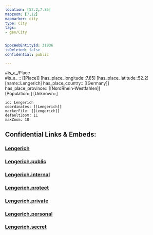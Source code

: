 ```yaml
---
location: [52.2,7.85] 
mapzoom: [7,12] 
mapmarker: city 
type: City
tags:
- geo/City


SpocWebEntityId: 31936
isDeleted: false
confidential: public

---
```

#is_a_/Place  
#is_a_ :: [[Place]] 
[has_place_longitude::7.85] 
[has_place_latitude::52.2] 
[name::Lengerich] 
has_place_country:: [[Germany]]  
has_place_province:: [[NordRhein-Westfahlen]]  
[Population::] 
[Unknown::] 


```leaflet
id: Lengerich
coordinates: [[Lengerich]] 
markerFile: [[Lengerich]] 
defaultZoom: 11 
maxZoom: 18
```


## Confidential Links & Embeds: 

### [Lengerich](/_Standards/Earth/Continent/Europe/Europe~Central/Germany/Germany~West/Nordrhein-Westfalen/counties~NW/Steinfurt/cities~Steinfurt/Lengerich.md) 

### [Lengerich.public](/_public/Earth/Continent/Europe/Europe~Central/Germany/Germany~West/Nordrhein-Westfalen/counties~NW/Steinfurt/cities~Steinfurt/Lengerich.public.md) 

### [Lengerich.internal](/_internal/Earth/Continent/Europe/Europe~Central/Germany/Germany~West/Nordrhein-Westfalen/counties~NW/Steinfurt/cities~Steinfurt/Lengerich.internal.md) 

### [Lengerich.protect](/_protect/Earth/Continent/Europe/Europe~Central/Germany/Germany~West/Nordrhein-Westfalen/counties~NW/Steinfurt/cities~Steinfurt/Lengerich.protect.md) 

### [Lengerich.private](/_private/Earth/Continent/Europe/Europe~Central/Germany/Germany~West/Nordrhein-Westfalen/counties~NW/Steinfurt/cities~Steinfurt/Lengerich.private.md) 

### [Lengerich.personal](/_personal/Earth/Continent/Europe/Europe~Central/Germany/Germany~West/Nordrhein-Westfalen/counties~NW/Steinfurt/cities~Steinfurt/Lengerich.personal.md) 

### [Lengerich.secret](/_secret/Earth/Continent/Europe/Europe~Central/Germany/Germany~West/Nordrhein-Westfalen/counties~NW/Steinfurt/cities~Steinfurt/Lengerich.secret.md)

